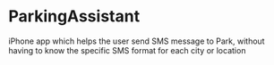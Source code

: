 # ParkingAssistant
iPhone app which helps the user send SMS message to Park, without having to know the specific SMS format for each city or location
